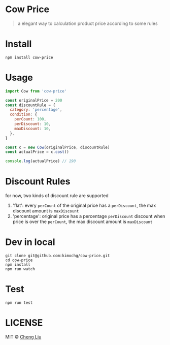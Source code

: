 # Cow Price

> a elegant way to calculation product price according to some rules

# Install

```
npm install cow-price
```

# Usage

```javascript
import Cow from 'cow-price'

const originalPrice = 200
const discountRule = {
  category: 'percentage',
  condition: {
    perCount: 100,
    perDiscount: 10,
    maxDiscount: 10,
  },
}

const c = new Cow(originalPrice, discountRule)
const actualPrice = c.cost()

console.log(actualPrice) // 190
```

# Discount Rules

for now, two kinds of discount rule are supported

1. 'flat': every `perCount` of the original price has a `perDiscount`, the max discount amount is `maxDiscount`
2. 'percentage': original price has a percentage `perDiscount` discount when price is over the `perCount`, the max discount amount is `maxDiscount`

# Dev in local

```
git clone git@github.com:kimochg/cow-price.git
cd cow-price
npm install
npm run watch
```

# Test

```
npm run test
```

# LICENSE

MIT © [Cheng Liu](https://github.com/kimochg)

